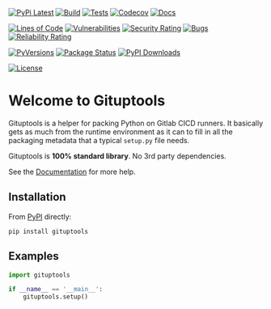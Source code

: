 [![PyPi Latest](https://img.shields.io/pypi/v/gituptools.svg)](https://pypi.org/project/gituptools/)
[![Build](https://gitlab.com/sol-courtney/python-packages/gituptools/badges/main/pipeline.svg)](https://gitlab.com/sol-courtney/python-packages/gituptools)
[![Tests](https://gitlab.com/sol-courtney/python-packages/gituptools/badges/develop/coverage.svg)](https://gitlab.com/sol-courtney/python-packages/gituptools)
[![Codecov](https://codecov.io/gl/sol-courtney:python-packages/gituptools/branch/develop/graph/badge.svg)](https://codecov.io/gl/sol-courtney:python-packages/gituptools)
[![Docs](https://readthedocs.org/projects/gituptools/badge/?version=latest)](https://gituptools.readthedocs.io)

[![Lines of Code](https://sonarcloud.io/api/project_badges/measure?project=sol-courtney_gituptools&metric=ncloc)](https://sonarcloud.io/summary/new_code?id=sol-courtney_gituptools)
[![Vulnerabilities](https://sonarcloud.io/api/project_badges/measure?project=sol-courtney_gituptools&metric=vulnerabilities)](https://sonarcloud.io/summary/new_code?id=sol-courtney_gituptools)
[![Security Rating](https://sonarcloud.io/api/project_badges/measure?project=sol-courtney_gituptools&metric=security_rating)](https://sonarcloud.io/summary/new_code?id=sol-courtney_gituptools)
[![Bugs](https://sonarcloud.io/api/project_badges/measure?project=sol-courtney_gituptools&metric=bugs)](https://sonarcloud.io/summary/new_code?id=sol-courtney_gituptools)
[![Reliability Rating](https://sonarcloud.io/api/project_badges/measure?project=sol-courtney_gituptools&metric=reliability_rating)](https://sonarcloud.io/summary/new_code?id=sol-courtney_gituptools)

[![PyVersions](https://img.shields.io/pypi/pyversions/gituptools.svg)](https://pypi.org/project/gituptools/)
[![Package Status](https://img.shields.io/pypi/status/gituptools.svg)](https://pypi.org/project/gituptools/)
[![PyPI Downloads](https://img.shields.io/pypi/dm/gituptools.svg?label=PyPI%20downloads)](https://pypi.org/project/gituptools/)

[![License](https://img.shields.io/pypi/l/gituptools.svg)](https://gitlab.com/sol-courtney/python-packages/gituptools/-/blob/main/LICENSE)

# Welcome to Gituptools

Gituptools is a helper for packing Python on Gitlab CICD runners.  It basically gets as much from the runtime environment as it can to fill in all the packaging metadata that a typical `setup.py` file needs.

Gituptools is **100% standard library**.  No 3rd party dependencies.

See the [Documentation](https://gituptools.readthedocs.io) for more help.

## Installation

From [PyPI](https://pypi.org/project/gituptools/) directly:

```
pip install gituptools
```

## Examples

```py
import gituptools

if __name__ == '__main__':
    gituptools.setup()
```

